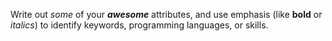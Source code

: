 Write out *some* of your _**awesome**_ attributes, and use emphasis (like __bold__ or *italics*) to identify keywords, programming languages, or skills. 

